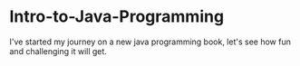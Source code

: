 # Intro-to-Java-Programming
I've started my journey on a new java programming book, let's see how fun and challenging it will get.
